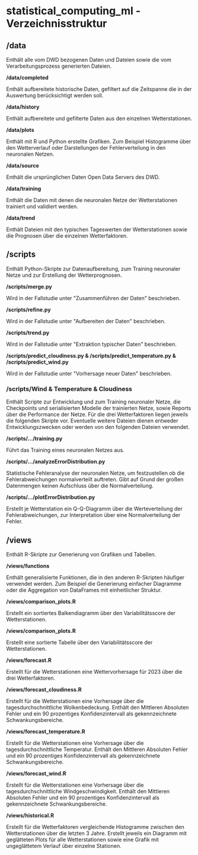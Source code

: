 # statistical_computing_ml - Verzeichnisstruktur

## /data
Enthält alle vom DWD bezogenen Daten und Dateien sowie die vom Verarbeitungsprozess generierten Dateien.

**/data/completed**

Enthält aufbereitete historische Daten, gefiltert auf die Zeitspanne die in der Auswertung berücksichtigt werden soll.

**/data/history**

Enthält aufbereitete und gefilterte Daten aus den einzelnen Wetterstationen.

**/data/plots**

Enthält mit R und Python erstellte Grafiken. Zum Beispiel Histogramme über den Wetterverlauf oder Darstellungen der Fehlerverteilung in den neuronalen Netzen.

**/data/source**

Enthält die ursprünglichen Daten Open Data Servers des DWD.

**/data/training**

Enthält die Daten mit denen die neuronalen Netze der Wetterstationen trainiert und validiert werden.

**/data/trend**

Enthält Dateien mit den typischen Tageswerten der Wetterstationen sowie die Prognosen über die einzelnen Wetterfaktoren.

## /scripts
Enthält Python-Skripte zur Datenaufbereitung, zum Training neuronaler Netze und zur Erstellung der Wetterprognosen.

**/scripts/merge.py**

Wird in der Fallstudie unter "Zusammenführen der Daten" beschrieben.

**/scripts/refine.py**

Wird in der Fallstudie unter "Aufbereiten der Daten" beschrieben.

**/scripts/trend.py**

Wird in der Fallstudie unter "Extraktion typischer Daten" beschrieben.

**/scripts/predict_cloudiness.py & /scripts/predict_temperature.py & /scripts/predict_wind.py**

Wird in der Fallstudie unter "Vorhersage neuer Daten" beschrieben.


### /scripts/Wind & Temperature & Cloudiness
Enthält Scripte zur Entwicklung und zum Training neuronaler Netze, die Checkpoints und serialisierten Modelle der trainierten Netze, sowie Reports über die Performance der Netze.
Für die drei Wetterfaktoren liegen jeweils die folgenden Skripte vor. Eventuelle weitere Dateien dienen entweder Entwicklungszwecken oder werden von den folgenden Dateien verwendet.

**/scripts/.../training.py**

Führt das Training eines neuronalen Netzes aus.

**/scripts/.../analyzeErrorDistribution.py**

Statistische Fehleranalyse der neuronalen Netze, um festzustellen ob die Fehlerabweichungen normalverteilt auftreten. Gibt auf Grund der großen Datenmengen keinen Aufschluss über die Normalverteilung.

**/scripts/.../plotErrorDistribution.py**

Erstellt je Wetterstation ein Q-Q-Diagramm über die Werteverteilung der Fehlerabweichungen, zur Interpretation über eine Normalverteilung der Fehler.


## /views
Enthält R-Skripte zur Generierung von Grafiken und Tabellen.

**/views/functions**

Enthält generalisierte Funktionen, die in den anderen R-Skripten häufiger verwendet werden. Zum Beispiel die Generierung einfacher Diagramme oder die Aggregation von DataFrames mit einheitlicher Struktur.

**/views/comparison_plots.R**

Erstellt ein sortiertes Balkendiagramm über den Variabilitätsscore der Wetterstationen.

**/views/comparison_plots.R**

Erstellt eine sortierte Tabelle über den Variabilitätsscore der Wetterstationen.

**/views/forecast.R**

Erstellt für die Wetterstationen eine Wettervorhersage für 2023 über die drei Wetterfaktoren.

**/views/forecast_cloudiness.R**

Erstellt für die Wetterstationen eine Vorhersage über die tagesdurchschnittliche Wolkenbedeckung. Enthält den Mittleren Absoluten Fehler und ein 90 prozentiges Konfidenzintervall als gekennzeichnete Schwankungsbereiche.

**/views/forecast_temperature.R**

Erstellt für die Wetterstationen eine Vorhersage über die tagesdurchschnittliche Temperatur. Enthält den Mittleren Absoluten Fehler und ein 90 prozentiges Konfidenzintervall als gekennzeichnete Schwankungsbereiche.

**/views/forecast_wind.R**

Erstellt für die Wetterstationen eine Vorhersage über die tagesdurchschnittliche Windgeschwindigkeit. Enthält den Mittleren Absoluten Fehler und ein 90 prozentiges Konfidenzintervall als gekennzeichnete Schwankungsbereiche.

**/views/historical.R**

Erstellt für die Wetterfaktoren vergleichende Histogramme zwischen den Wetterstationen über die letzten 3 Jahre.
Erstellt jeweils ein Diagramm mit geglätteten Plots für alle Wetterstationen sowie eine Grafik mit ungeglättetem Verlauf über einzelne Stationen.
